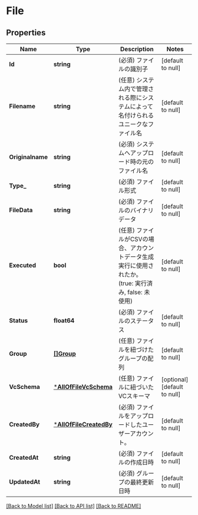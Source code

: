 # File

## Properties
Name | Type | Description | Notes
------------ | ------------- | ------------- | -------------
**Id** | **string** | (必須) ファイルの識別子 | [default to null]
**Filename** | **string** | (任意) システム内で管理される際にシステムによって名付けられるユニークなファイル名 | [default to null]
**Originalname** | **string** | (必須) システムへアップロード時の元のファイル名 | [default to null]
**Type_** | **string** | (必須) ファイル形式 | [default to null]
**FileData** | **string** | (必須) ファイルのバイナリデータ | [default to null]
**Executed** | **bool** | (任意) ファイルがCSVの場合、アカウントデータ生成実行に使用されたか。(true: 実行済み, false: 未使用) | [default to null]
**Status** | **float64** | (必須) ファイルのステータス | [default to null]
**Group** | [**[]Group**](Group.md) | (任意) ファイルを紐づけたグループの配列 | [default to null]
**VcSchema** | [***AllOfFileVcSchema**](AllOfFileVcSchema.md) | (任意) ファイルに紐づいたVCスキーマ | [optional] [default to null]
**CreatedBy** | [***AllOfFileCreatedBy**](AllOfFileCreatedBy.md) | (必須) ファイルをアップロードしたユーザーアカウント。 | [default to null]
**CreatedAt** | **string** | (必須) ファイルの作成日時 | [default to null]
**UpdatedAt** | **string** | (必須) グループの最終更新日時 | [default to null]

[[Back to Model list]](../README.md#documentation-for-models) [[Back to API list]](../README.md#documentation-for-api-endpoints) [[Back to README]](../README.md)

